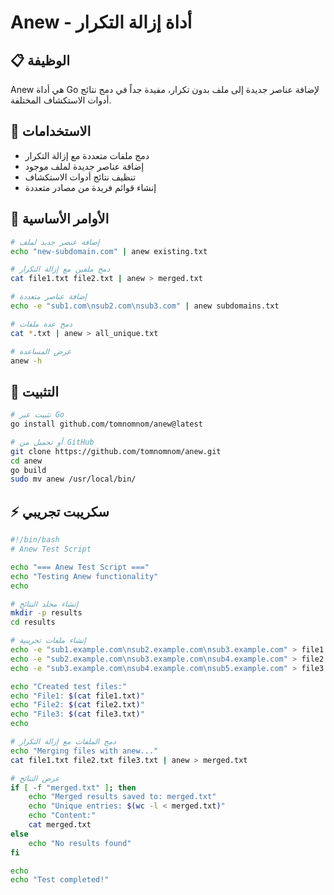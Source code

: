 # Anew - أداة إزالة التكرار

## 📋 الوظيفة
Anew هي أداة Go لإضافة عناصر جديدة إلى ملف بدون تكرار، مفيدة جداً في دمج نتائج أدوات الاستكشاف المختلفة.

## 🚀 الاستخدامات
- دمج ملفات متعددة مع إزالة التكرار
- إضافة عناصر جديدة لملف موجود
- تنظيف نتائج أدوات الاستكشاف
- إنشاء قوائم فريدة من مصادر متعددة

## 📝 الأوامر الأساسية
```bash
# إضافة عنصر جديد لملف
echo "new-subdomain.com" | anew existing.txt

# دمج ملفين مع إزالة التكرار
cat file1.txt file2.txt | anew > merged.txt

# إضافة عناصر متعددة
echo -e "sub1.com\nsub2.com\nsub3.com" | anew subdomains.txt

# دمج عدة ملفات
cat *.txt | anew > all_unique.txt

# عرض المساعدة
anew -h
```

## 🔧 التثبيت
```bash
# تثبيت عبر Go
go install github.com/tomnomnom/anew@latest

# أو تحميل من GitHub
git clone https://github.com/tomnomnom/anew.git
cd anew
go build
sudo mv anew /usr/local/bin/
```

## ⚡ سكريبت تجريبي
```bash
#!/bin/bash
# Anew Test Script

echo "=== Anew Test Script ==="
echo "Testing Anew functionality"
echo

# إنشاء مجلد النتائج
mkdir -p results
cd results

# إنشاء ملفات تجريبية
echo -e "sub1.example.com\nsub2.example.com\nsub3.example.com" > file1.txt
echo -e "sub2.example.com\nsub3.example.com\nsub4.example.com" > file2.txt
echo -e "sub3.example.com\nsub4.example.com\nsub5.example.com" > file3.txt

echo "Created test files:"
echo "File1: $(cat file1.txt)"
echo "File2: $(cat file2.txt)"
echo "File3: $(cat file3.txt)"
echo

# دمج الملفات مع إزالة التكرار
echo "Merging files with anew..."
cat file1.txt file2.txt file3.txt | anew > merged.txt

# عرض النتائج
if [ -f "merged.txt" ]; then
    echo "Merged results saved to: merged.txt"
    echo "Unique entries: $(wc -l < merged.txt)"
    echo "Content:"
    cat merged.txt
else
    echo "No results found"
fi

echo
echo "Test completed!"
```

